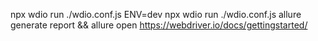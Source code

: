 npx wdio run ./wdio.conf.js
ENV=dev npx wdio run ./wdio.conf.js 
allure generate  report && allure open
https://webdriver.io/docs/gettingstarted/
